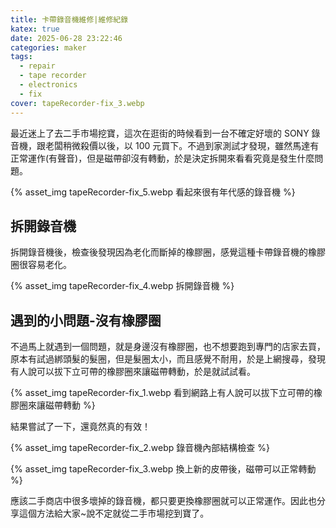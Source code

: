 ```yaml
---
title: 卡帶錄音機維修|維修紀錄
katex: true
date: 2025-06-28 23:22:46
categories: maker
tags:
  - repair
  - tape recorder
  - electronics
  - fix
cover: tapeRecorder-fix_3.webp
---
```


最近迷上了去二手市場挖寶，這次在逛街的時候看到一台不確定好壞的 SONY 錄音機，跟老闆稍微殺價以後，以 100 元買下。不過到家測試才發現，雖然馬達有正常運作(有聲音)，但是磁帶卻沒有轉動，於是決定拆開來看看究竟是發生什麼問題。

{% asset_img tapeRecorder-fix_5.webp 看起來很有年代感的錄音機 %}

## 拆開錄音機

拆開錄音機後，檢查後發現因為老化而斷掉的橡膠圈，感覺這種卡帶錄音機的橡膠圈很容易老化。


{% asset_img tapeRecorder-fix_4.webp 拆開錄音機 %}

## 遇到的小問題-沒有橡膠圈

不過馬上就遇到一個問題，就是身邊沒有橡膠圈，也不想要跑到專門的店家去買，原本有試過綁頭髮的髮圈，但是髮圈太小，而且感覺不耐用，於是上網搜尋，發現有人說可以拔下立可帶的橡膠圈來讓磁帶轉動，於是就試試看。

{% asset_img tapeRecorder-fix_1.webp 看到網路上有人說可以拔下立可帶的橡膠圈來讓磁帶轉動 %}

結果嘗試了一下，還竟然真的有效！

{% asset_img tapeRecorder-fix_2.webp 錄音機內部結構檢查 %}

{% asset_img tapeRecorder-fix_3.webp 換上新的皮帶後，磁帶可以正常轉動 %}

應該二手商店中很多壞掉的錄音機，都只要更換橡膠圈就可以正常運作。因此也分享這個方法給大家~說不定就從二手市場挖到寶了。